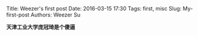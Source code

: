 Title: Weezer's first post
Date: 2016-03-15 17:30
Tags: first, misc
Slug: My-first-post
Authors: Weezer Su

**天津工业大学庞冠琦是个傻逼**
